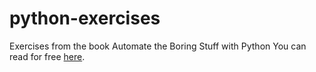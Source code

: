 # python-exercises
Exercises from the book Automate the Boring Stuff with Python
You can read for free [here](https://automatetheboringstuff.com/).
